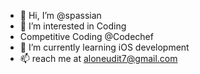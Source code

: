 - 👋 Hi, I’m @spassian
- 👀 I’m interested in Coding
- Competitive Coding @Codechef
- 🌱 I’m currently learning iOS development
- 📫 reach me at aloneudit7@gmail.com

<!---
spassian/spassian is a ✨ special ✨ repository because its `README.md` (this file) appears on your GitHub profile.
You can click the Preview link to take a look at your changes.
--->
